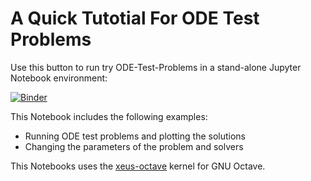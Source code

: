 # A Quick Tutotial For ODE Test Problems 

Use this button to run try ODE-Test-Problems in a stand-alone Jupyter Notebook environment: 

[![Binder](https://mybinder.org/badge_logo.svg)](https://mybinder.org/v2/gh/elswit/xeus-octave-fork/main?urlpath=git-pull%3Frepo%3Dhttps%253A%252F%252Fgithub.com%252FComputationalScienceLaboratory%252FODE-Test-Problems%26urlpath%3Dlab%252Ftree%252FODE-Test-Problems%252Fnotebooks%252Fquick-start.ipynb)

This Notebook includes the following examples: 

* Running ODE test problems and plotting the solutions
* Changing the parameters of the problem and solvers

This Notebooks uses the [xeus-octave](https://github.com/jupyter-xeus/xeus-octave) kernel for GNU Octave.

